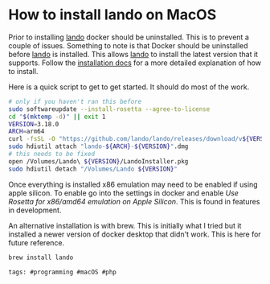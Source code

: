 # How to install lando on MacOS

Prior to installing [lando] docker should be uninstalled. This is to
prevent a couple of issues. Something to note is that Docker should be
uninstalled before [lando] is installed. This allows [lando] to install
the latest version that it supports. Follow the [installation docs] for
a more detailed explanation of how to install.

Here is a quick script to get to get started. It should do most of the
work.

```bash
# only if you haven't ran this before
sudo softwareupdate --install-rosetta --agree-to-license
cd "$(mktemp -d)" || exit 1
VERSION=3.18.0
ARCH=arm64
curl -fsSL -O "https://github.com/lando/lando/releases/download/v${VERSION}/lando-${ARCH}-v${VERSION}.dmg"
sudo hdiutil attach "lando-${ARCH}-${VERSION}".dmg
# this needs to be fixed
open /Volumes/Lando\ ${VERSION}/LandoInstaller.pkg
sudo hdiutil detach "/Volumes/Lando ${VERSION}"
```

Once everything is installed x86 emulation may need to be enabled if
using apple silicon. To enable go into the settings in docker and enable
_Use Rosetta for x86/amd64 emulation on Apple Silicon_. This is found in
features in development.

An alternative installation is with brew. This is initially what I tried
but it installed a newer version of docker desktop that didn't work.
This is here for future reference.

```bash
brew install lando
```

[installation docs]: https://docs.lando.dev/getting-started/installation.html
[lando]: https://docs.lando.dev/php/

    tags: #programming #macOS #php
